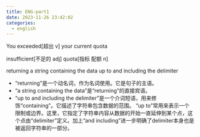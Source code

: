 ```yaml
---
title: ENG-part1
date: 2023-11-26 23:42:02
categories: 
  - english
---
```



You exceeded[超出 v] your current quota

insufficient[不足的 adj] quota[指标 配额 n]



returning a string containing the data up to and including the delimiter

- “returning”是一个动名词，作为名词使用。它是句子的主语。
- “a string containing the data”是“returning”的直接宾语。
- “up to and including the delimiter”是一个介词短语，用来修饰“containing”。它描述了字符串包含数据的范围。
“up to”常用来表示一个限制或边界。这里，它指定了字符串内容从数据的开始一直延伸到某个点，这个点由“delimiter”定义。加上“and including”进一步明确了delimiter本身也是被返回字符串的一部分。

